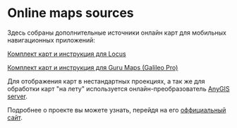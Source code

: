 # Online maps sources
Здесь собраны дополнительные источники онлайн карт для мобильных навигационных приложений:

[Комплект карт и инструкция для Locus](https://nnngrach.github.io/AnyGIS_maps/Web/Html/Locus)

[Комплект карт и инструкция для Guru Maps (Galileo Pro)](https://nnngrach.github.io/AnyGIS_maps/Web/Html/Galileo)


Для отображения карт в нестандартных проекциях, а так же для обработки карт "на лету" используется онлайн-преобразователь [AnyGIS server](https://github.com/nnngrach/AnyGIS_server).

Подробнее о проекте вы можете узнать, перейдя на его [оффициальный сайт](https://nnngrach.github.io/AnyGIS_maps/).
